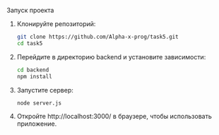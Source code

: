 Запуск проекта
1) Клонируйте репозиторий:
   ```bash
   git clone https://github.com/Alpha-x-prog/task5.git
   cd task5

2) Перейдите в директорию backend и установите зависимости:
    ```bash
   cd backend
   npm install

3) Запустите сервер:
   ```bash
   node server.js

4) Откройте http://localhost:3000/ в браузере, чтобы использовать приложение.
